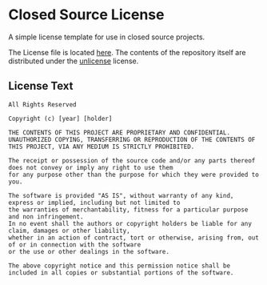 # Closed Source License
A simple license template for use in closed source projects.

The License file is located [here](./src/License.txt). The contents of the repository itself are distributed under the [unlicense](https://unlicense.org/) license.

## License Text 

```
All Rights Reserved

Copyright (c) [year] [holder]

THE CONTENTS OF THIS PROJECT ARE PROPRIETARY AND CONFIDENTIAL.
UNAUTHORIZED COPYING, TRANSFERRING OR REPRODUCTION OF THE CONTENTS OF THIS PROJECT, VIA ANY MEDIUM IS STRICTLY PROHIBITED.

The receipt or possession of the source code and/or any parts thereof does not convey or imply any right to use them
for any purpose other than the purpose for which they were provided to you.

The software is provided "AS IS", without warranty of any kind, express or implied, including but not limited to
the warranties of merchantability, fitness for a particular purpose and non infringement.
In no event shall the authors or copyright holders be liable for any claim, damages or other liability,
whether in an action of contract, tort or otherwise, arising from, out of or in connection with the software
or the use or other dealings in the software.

The above copyright notice and this permission notice shall be included in all copies or substantial portions of the software.
```
